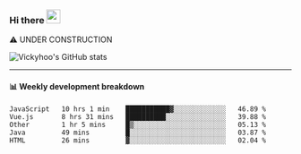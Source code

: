 ### Hi there <a href="https://www.gautamkrishnar.com/"><img src="https://media.giphy.com/media/hvRJCLFzcasrR4ia7z/giphy.gif" width="25px"></a>
⚠️ UNDER CONSTRUCTION

![Vickyhoo's GitHub stats](https://github-readme-stats.vercel.app/api?username=vickyhoo&theme=react&show_icons=true)

---

#### :bar_chart: Weekly development breakdown

<!--START_SECTION:waka-->
```text
JavaScript   10 hrs 1 min    ███████████▓░░░░░░░░░░░░░   46.89 % 
Vue.js       8 hrs 31 mins   ██████████░░░░░░░░░░░░░░░   39.88 % 
Other        1 hr 5 mins     █▒░░░░░░░░░░░░░░░░░░░░░░░   05.13 % 
Java         49 mins         █░░░░░░░░░░░░░░░░░░░░░░░░   03.87 % 
HTML         26 mins         ▓░░░░░░░░░░░░░░░░░░░░░░░░   02.04 % 
```
<!--END_SECTION:waka-->


<!--
**vickyhoo/vickyhoo** is a ✨ _special_ ✨ repository because its `README.md` (this file) appears on your GitHub profile.

Here are some ideas to get you started:

- 🔭 I’m currently working on ...
- 🌱 I’m currently learning ...
- 👯 I’m looking to collaborate on ...
- 🤔 I’m looking for help with ...
- 💬 Ask me about ...
- 📫 How to reach me: ...
- 😄 Pronouns: ...
- ⚡ Fun fact: ...
-->

